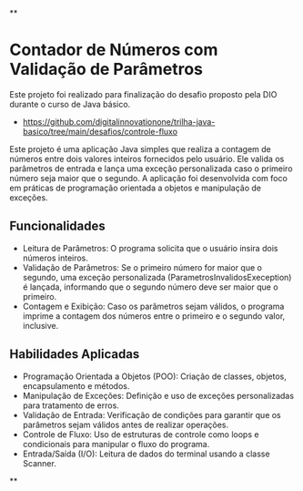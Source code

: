 **
# Contador de Números com Validação de Parâmetros

Este projeto foi realizado para finalização do desafio proposto pela DIO durante o curso de Java básico.

- https://github.com/digitalinnovationone/trilha-java-basico/tree/main/desafios/controle-fluxo


Este projeto é uma aplicação Java simples que realiza a contagem de números entre dois valores inteiros fornecidos pelo usuário. Ele valida os parâmetros de entrada e lança uma exceção personalizada caso o primeiro número seja maior que o segundo. A aplicação foi desenvolvida com foco em práticas de programação orientada a objetos e manipulação de exceções.

## Funcionalidades
- Leitura de Parâmetros: O programa solicita que o usuário insira dois números inteiros.
- Validação de Parâmetros: Se o primeiro número for maior que o segundo, uma exceção personalizada (ParametrosInvalidosExeception) é lançada, informando que o segundo número deve ser maior que o primeiro.
- Contagem e Exibição: Caso os parâmetros sejam válidos, o programa imprime a contagem dos números entre o primeiro e o segundo valor, inclusive.

## Habilidades Aplicadas
- Programação Orientada a Objetos (POO): Criação de classes, objetos, encapsulamento e métodos.
- Manipulação de Exceções: Definição e uso de exceções personalizadas para tratamento de erros.
- Validação de Entrada: Verificação de condições para garantir que os parâmetros sejam válidos antes de realizar operações.
- Controle de Fluxo: Uso de estruturas de controle como loops e condicionais para manipular o fluxo do programa.
- Entrada/Saída (I/O): Leitura de dados do terminal usando a classe Scanner.

**
